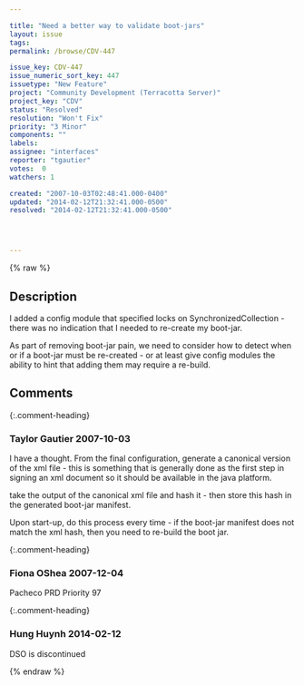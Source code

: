 ```yaml
---

title: "Need a better way to validate boot-jars"
layout: issue
tags: 
permalink: /browse/CDV-447

issue_key: CDV-447
issue_numeric_sort_key: 447
issuetype: "New Feature"
project: "Community Development (Terracotta Server)"
project_key: "CDV"
status: "Resolved"
resolution: "Won't Fix"
priority: "3 Minor"
components: ""
labels: 
assignee: "interfaces"
reporter: "tgautier"
votes:  0
watchers: 1

created: "2007-10-03T02:48:41.000-0400"
updated: "2014-02-12T21:32:41.000-0500"
resolved: "2014-02-12T21:32:41.000-0500"




---
```


{% raw %}

## Description

<div markdown="1" class="description">

I added a config module that specified locks on SynchronizedCollection - there was no indication that I needed to re-create my boot-jar. 

As part of removing boot-jar pain, we need to consider how to detect when or if a boot-jar must be re-created - or at least give config modules the ability to hint that adding them may require a re-build.

</div>

## Comments


{:.comment-heading}
### **Taylor Gautier** <span class="date">2007-10-03</span>

<div markdown="1" class="comment">

I have a thought.  From the final configuration, generate a canonical version of the xml file - this is something that is generally done as the first step in signing an xml document so it should be available in the java platform.

take the output of the canonical xml file and hash it - then store this hash in the generated boot-jar manifest.

Upon start-up, do this process every time - if the boot-jar manifest does not match the xml hash, then you need to re-build the boot jar.

</div>


{:.comment-heading}
### **Fiona OShea** <span class="date">2007-12-04</span>

<div markdown="1" class="comment">

Pacheco PRD Priority 97

</div>


{:.comment-heading}
### **Hung Huynh** <span class="date">2014-02-12</span>

<div markdown="1" class="comment">

DSO is discontinued

</div>



{% endraw %}
